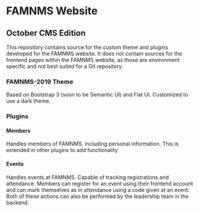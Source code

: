 # FAMNMS Website
## October CMS Edition

This repository contains source for the custom theme and plugins developed
for the FAMNMS website. It does not contain sources for the frontend pages
within the FAMNMS website, as those are environment specific and not best
suited for a Git repository.

### FAMNMS-2019 Theme
Based on Bootstrap 3 (soon to be Semantic UI) and Flat UI. Customized to use
a dark theme.

### Plugins
#### Members
Handles members of FAMNMS, including personal information. This is extended
in other plugins to add functionality

#### Events
Handles events at FAMNMS. Capable of tracking registrations and attendance.
Members can register for an event using their frontend account and can mark
themselves as in attendance using a code given at an event. Both of these
actions can also be performed by the leadership team in the backend.
